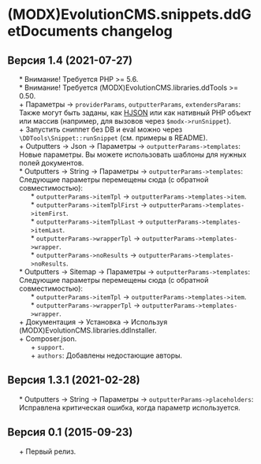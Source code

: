# (MODX)EvolutionCMS.snippets.ddGetDocuments changelog


## Версия 1.4 (2021-07-27)
* \* Внимание! Требуется PHP >= 5.6.
* \* Внимание! Требуется (MODX)EvolutionCMS.libraries.ddTools >= 0.50.
* \+ Параметры → `providerParams`, `outputterParams`, `extendersParams`: Также могут быть заданы, как [HJSON](https://hjson.github.io/) или как нативный PHP объект или массив (например, для вызовов через `$modx->runSnippet`).
* \+ Запустить сниппет без DB и eval можно через `\DDTools\Snippet::runSnippet` (см. примеры в README).
* \+ Outputters → Json → Параметры → `outputterParams->templates`: Новые параметры. Вы можете использовать шаблоны для нужных полей документов.
* \* Outputters → String → Параметры → `outputterParams->templates`: Следующие параметры перемещены сюда (с обратной совместимостью):
	* \* `outputterParams->itemTpl` → `outputterParams->templates->item`.
	* \* `outputterParams->itemTplFirst` → `outputterParams->templates->itemFirst`.
	* \* `outputterParams->itemTplLast` → `outputterParams->templates->itemLast`.
	* \* `outputterParams->wrapperTpl` → `outputterParams->templates->wrapper`.
	* \* `outputterParams->noResults` → `outputterParams->templates->noResults`.
* \* Outputters → Sitemap → Параметры → `outputterParams->templates`: Следующие параметры перемещены сюда (с обратной совместимостью):
	* \* `outputterParams->itemTpl` → `outputterParams->templates->item`.
	* \* `outputterParams->wrapperTpl` → `outputterParams->templates->wrapper`.
* \+ Документация → Установка → Используя (MODX)EvolutionCMS.libraries.ddInstaller.
* \+ Composer.json.
	* \+ `support`.
	* \+ `authors`: Добавлены недостающие авторы.


## Версия 1.3.1 (2021-02-28)
* \* Outputters → String → Параметры → `outputterParams->placeholders`: Исправлена критическая ошибка, когда параметр используется.


## Версия 0.1 (2015-09-23)
* \+ Первый релиз.


<link rel="stylesheet" type="text/css" href="https://DivanDesign.ru/assets/files/ddMarkdown.css" />
<style>ul{list-style:none;}</style>